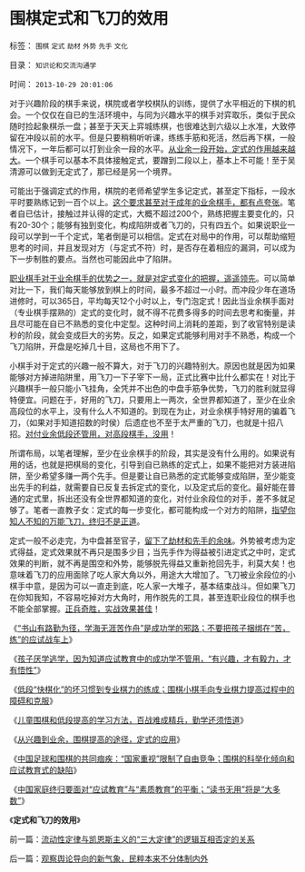 # 围棋定式和飞刀的效用

标签： `围棋` `定式` `劫材` `外势` `先手` `文化` 

目录： `知识论和交流沟通学`

时间： `2013-10-29 20:01:06`

对于兴趣阶段的棋手来说，棋院或者学校棋队的训练，提供了水平相近的下棋的机会。一个仅仅在自已的生活环境中，与同为兴趣水平的棋手对弈取乐，类似于民众随时捡起象棋杀一盘；甚至于天天上弈城练棋，也很难达到六级以上水准，大致停留在冲段以前的水平。但是只要稍稍听听课，练练手筋和死活，然后再下棋，一般情况下，一年后都可以打到业余一段的水平。[从业余一段开始，定式的作用越来越大](../../../2013/10/26/从兴趣到业余，围棋提高的途径，定式的应用.md)。一个棋手可以基本不具体接触定式，要蹭到二段以上，基本上不可能！至于吴清源可以做到无定式了，那已经是另一个境界。

可能出于强调定式的作用，棋院的老师希望学生多记定式，甚至定下指标，一段水平时要熟练记到一百个以上。[这个要求甚至对于成年的业余棋手，都有点夸张](../../../2013/10/24/百战难成精兵，勤学还须悟道.md)。笔者自已估计，接触过并认得的定式，大概不超过200个，熟练把握主要变化的，只有20-30个；能够有独到变化，构成陷阱或者飞刀的，只有四五个。如果说职业一段可以学到一千个定式，笔者倒是可以相信。定式在对局中的作用，可以帮助缩短思考的时间，并且发现对方（与定式不符）时，是否存在着相应的漏洞，可以成为下一步制胜的要点。当然也可能因此中了陷阱。

[职业棋手对于业余棋手的优势之一，就是对定式变化的把握，遥遥领先](../../../2013/10/6/职业冲段难，难过攻博士，兼谈弈城.md)。可以简单对比一下，我们每天能够放到棋上的时间，最多不超过一小时。而冲段少年在道场进修时，可以365日，平均每天12个小时以上，专门泡定式！因此当业余棋手面对（专业棋手摆熟的）定式的变化时，就不得不花费多得多的时间去思考和衡量，并且尽可能在自已不熟悉的变化中定型。这种时间上消耗的差距，到了收官特别是读秒的阶段，就会变成巨大的劣势。反之，如果定式能够利用对手不熟悉，构成一个飞刀陷阱，开盘是吃掉几十目，这局也不用下了。

小棋手对于定式的兴趣一般不算大，对于飞刀的兴趣特别大。原因也就是因为如果能够对方掉进陷阱里，用飞刀一下子宰下一局，正式比赛中比什么都实在！对比于兴趣棋手一般只能小飞挂角，全凭并不出色的中盘手筋争优势，飞刀的胜利就显得特便宜。问题在于，好用的飞刀，只要用上一两次，全世界都知道了，至少在业余高段位的水平上，没有什么人不知道的。到现在为止，对业余棋手特好用的骗着飞刀，（如果对手知道招数的时侯）后遗症也不至于太严重的飞刀，也就是十招八招。[对付业余低段还管用，对高段棋手，没用](../../../2013/10/15/下围棋归根到底是求道，围棋胜负感，零和，交换创造价值.md)！

所谓布局，以笔者理解，至少在业余棋手的阶段，其实是没有什么用的。如果说有用的话，也就是把棋局的变化，引导到自已熟练的定式上，如果不能把对方装进陷阱，至少希望多赚一两个先手。但是要让自已熟悉的定式能够变成陷阱，至少能变出先手的利益，就需要自已反复去拆定式的变化，以及定式后的变化。最好能在普通的定式里，拆出还没有全世界都知道的变化，对付业余段位的对手，差不多就足够了。笔者一直教子女：定式的每一步变化，都可能构成一个对方的陷阱，[指望你知人不知的万能飞刀，终归不是正道](../../../2013/10/17/职业棋手，业余棋手和兴趣棋手，彼此间的棋力，提高，打劫；.md)。

定式一般不必走完，为中盘甚至官子，[留下了劫材和先手的余味](../../../2013/10/18/打劫，先手，脱先，急所，大场，大形势.md)。外势被考虑为定式得益，定式效果就不再只是围多少目；当先手作为得益被引进定式之中时，定式效果的判断，就不再是围空和外势，能够脱先得益又重新抢回先手，利莫大矣！也意味着飞刀的应用面除了吃人家大角以外，用途大大增加了。飞刀被业余段位的小棋手中意，是因为可以一直走到底，吃人家一大堆子，基本结束战斗。但如果飞刀在你知我知，不容易吃掉对方大角时，用作脱先的工具，甚至连职业段位的棋手也不能全部掌握。[正兵奇胜，实战效果甚佳](../../../2013/10/20/围棋打劫中的经济学，及战略，及战术.md)！

《[“书山有路勤为径，学海无涯苦作舟”是成功学的邪路；不要把孩子捆绑在“苦，练”的应试战车上](../../../2013/10/21/不要把孩子捆绑在“苦，练”的应试教育的战车上.md)》

《[孩子厌学逃学，因为知道应试教育中的成功学不管用，“有兴趣，才有毅力，才有悟性”](../../../2013/10/22/孩子厌学，因为知道应试教育中的成功学不管用.md)》

《[低段“快棋化”的坏习惯到专业棋力的练成；围棋小棋手向专业棋力提高过程中的障碍和克服](../../../2013/10/23/低段“快棋化”的坏习惯到专业棋力的练成.md)》

《[儿童围棋和低段提高的学习方法，百战难成精兵，勤学还须悟道](../../../2013/10/24/百战难成精兵，勤学还须悟道.md)》

《[从兴趣到业余，围棋提高的途径，定式的应用](../../../2013/10/26/从兴趣到业余，围棋提高的途径，定式的应用.md)》

《[中国足球和围棋的共同痼疾：“国家重视”限制了自由竞争；围棋的科举化倾向和应试教育式的缺陷](../../../2013/10/27/中国足球和围棋的共同痼疾.md)》

《[中国家庭终归要面对“应试教育”与“素质教育”的平衡；“读书无用”将是“大多数”](../../../2013/10/28/终归需要平衡“应试教育”与“素质教育”.md)》

《**定式和飞刀的效用**》



前一篇：[流动性定律与凯恩斯主义的“三大定律”的逻辑互相否定的关系](../../../2013/10/28/流动性定律与凯恩斯主义的“三大定律”的逻辑互相否定的关系.md)

后一篇：[观察舆论导向的新气象，民粹本来不分体制内外](../../../2013/10/29/观察舆论导向的新气象，民粹本来不分体制内外.md)